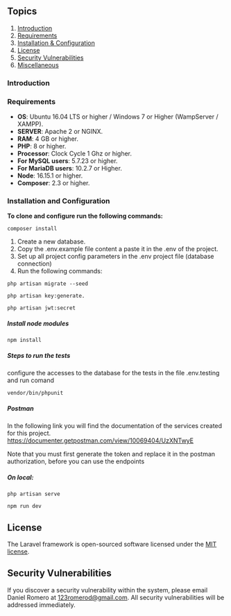 ## Topics

1. [Introduction](#introduction)
2. [Requirements](#requirements)
3. [Installation & Configuration](#installation-and-configuration)
4. [License](#license)
5. [Security Vulnerabilities](#security-vulnerabilities)
6. [Miscellaneous](#miscellaneous)

### Introduction



### Requirements

- **OS**: Ubuntu 16.04 LTS or higher / Windows 7 or Higher (WampServer / XAMPP).
- **SERVER**: Apache 2 or NGINX.
- **RAM**: 4 GB or higher.
- **PHP**: 8 or higher.
- **Processor**: Clock Cycle 1 Ghz or higher.
- **For MySQL users**: 5.7.23 or higher.
- **For MariaDB users**: 10.2.7 or Higher.
- **Node**: 16.15.1 or higher.
- **Composer**: 2.3 or higher.

### Installation and Configuration

**To clone and configure run the following commands:**

```
composer install
```

1. Create a new database.
2. Copy the .env.example file content a paste it in the .env of the project.
3. Set up all project config parameters in the .env project file (database connection)
4. Run the following commands:
```
php artisan migrate --seed
```
```
php artisan key:generate.
```
```
php artisan jwt:secret
```

##### Install node modules
```
npm install
```

##### Steps to run the tests

configure the accesses to the database for the tests in the file .env.testing and run comand

```
vendor/bin/phpunit
```

##### Postman

In the following link you will find the documentation of the services created for this project.
https://documenter.getpostman.com/view/10069404/UzXNTwyE

Note that you must first generate the token and replace it in the postman authorization, before you can use the endpoints
##### On local:

```
php artisan serve
```

```
npm run dev
```
## License
The Laravel framework is open-sourced software licensed under the [MIT license](https://opensource.org/licenses/MIT).

## Security Vulnerabilities

If you discover a security vulnerability within the system, please email Daniel Romero at 123romerod@gmail.com. All security vulnerabilities will be addressed immediately. 

